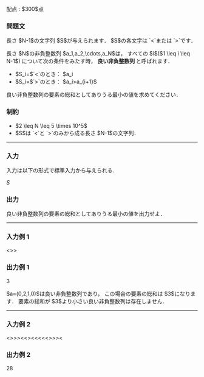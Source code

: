 
<div>

<span>

<span>

<p>
配点 : $300$点
</p>

<div>

<section>

### **問題文**

<p>
長さ $N-1$の文字列 $S$が与えられます．
$S$の各文字は `<`または `>`です．
</p>

<p>
長さ $N$の非負整数列 $a_1,a_2,\cdots,a_N$は，
すべての $i$($1 \leq i \leq N-1$) について次の条件をみたす時，
<strong>
良い非負整数列
</strong>
と呼ばれます．
</p>

<ul>

<li>
$S_i=$`<`のとき： $a_i<a_{i+1}$
</li>

<li>
$S_i=$`>`のとき： $a_i>a_{i+1}$
</li>

</ul>

<p>
良い非負整数列の要素の総和としてありうる最小の値を求めてください．
</p>

</section>

</div>

<div>

<section>

### **制約**

<ul>

<li>
$2 \leq N \leq 5 \times 10^5$
</li>

<li>
$S$は `<`と `>`のみから成る長さ $N-1$の文字列．
</li>

</ul>

</section>

</div>

---

<div>

<div>

<section>

### **入力**

<p>
入力は以下の形式で標準入力から与えられる．
</p>

<div>

$S$
</div>

</section>

</div>

<div>

<section>

### **出力**

<p>
良い非負整数列の要素の総和としてありうる最小の値を出力せよ．
</p>

</section>

</div>

</div>

---

<div>

<section>

### **入力例 1**

<div>

<>>

</div>

</section>

</div>

<div>

<section>

### **出力例 1**

<div>

3

</div>

<p>
$a=(0,2,1,0)$は良い非負整数列であり，
この場合の要素の総和は $3$になります．
要素の総和が $3$より小さい良い非負整数列は存在しません．
</p>

</section>

</div>

---

<div>

<section>

### **入力例 2**

<div>

<>>><<><<<<<>>><

</div>

</section>

</div>

<div>

<section>

### **出力例 2**

<div>

28

</div>

</section>

</div>

</span>

</span>

</div>
